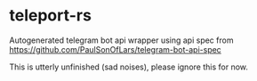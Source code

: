 # teleport-rs
Autogenerated telegram bot api wrapper using api spec from https://github.com/PaulSonOfLars/telegram-bot-api-spec

This is utterly unfinished (sad noises), please ignore this for now.
